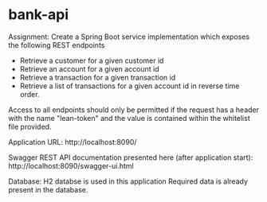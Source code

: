 # bank-api

Assignment:
Create a Spring Boot service implementation which exposes the following REST endpoints 

- Retrieve a customer for a given customer id 
- Retrieve an account for a given account id
- Retrieve a transaction for a given transaction id
- Retrieve a list of transactions for a given account id in reverse time order.

Access to all endpoints should only be permitted if the request has a header with the name "lean-token" and the value is contained within the whitelist file provided.

Application URL:
http://localhost:8090/

Swagger REST API documentation presented here (after application start):
http://localhost:8090/swagger-ui.html

Database:
H2 databse is used in this application
Required data is already present in the database.
